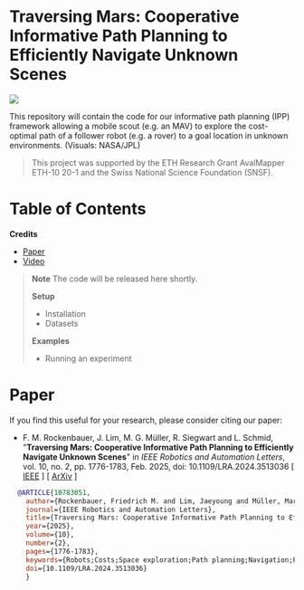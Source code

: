 # Traversing Mars: Cooperative Informative Path Planning to Efficiently Navigate Unknown Scenes

![](https://github.com/ethz-asl/scouting-ipp/assets/36043993/f0d283df-9de1-4eb7-b4b6-66a82a389194)

This repository will contain the code for our informative path planning (IPP) framework allowing a mobile scout (e.g. an MAV) to explore the cost-optimal path of a follower robot (e.g. a rover) to a goal location in unknown environments. (Visuals: NASA/JPL)

> This project was supported by the ETH Research Grant AvalMapper ETH-10 20-1 and the Swiss National Science Foundation (SNSF).

# Table of Contents
**Credits**
* [Paper](#Paper)
* [Video](#Video)

> **__Note__** The code will be released here shortly.
>
> **Setup**
> * Installation
> * Datasets
>
> **Examples**
> - Running an experiment

# Paper
If you find this useful for your research, please consider citing our paper:

* F. M. Rockenbauer, J. Lim, M. G. Müller, R. Siegwart and L. Schmid, "**Traversing Mars: Cooperative Informative Path Planning to Efficiently Navigate Unknown Scenes**" in *IEEE Robotics and Automation Letters*, vol. 10, no. 2, pp. 1776-1783, Feb. 2025, doi: 10.1109/LRA.2024.3513036 [ [IEEE](https://doi.org/10.1109/LRA.2024.3513036) ] [ [ArXiv](https://arxiv.org/abs/2406.05313) ]
```bibtex
  @ARTICLE{10783051,
    author={Rockenbauer, Friedrich M. and Lim, Jaeyoung and Müller, Marcus G. and Siegwart, Roland and Schmid, Lukas},
    journal={IEEE Robotics and Automation Letters}, 
    title={Traversing Mars: Cooperative Informative Path Planning to Efficiently Navigate Unknown Scenes}, 
    year={2025},
    volume={10},
    number={2},
    pages={1776-1783},
    keywords={Robots;Costs;Space exploration;Path planning;Navigation;Planning;Mobile robots;Green products;Wheels;Uncertainty;View planning for SLAM;path planning for multiple mobile robots or agents;space robotics and automation},
    doi={10.1109/LRA.2024.3513036}
    }
  ```
